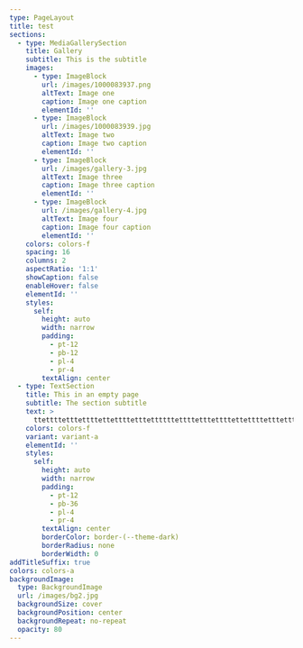 ```yaml
---
type: PageLayout
title: test
sections:
  - type: MediaGallerySection
    title: Gallery
    subtitle: This is the subtitle
    images:
      - type: ImageBlock
        url: /images/1000083937.png
        altText: Image one
        caption: Image one caption
        elementId: ''
      - type: ImageBlock
        url: /images/1000083939.jpg
        altText: Image two
        caption: Image two caption
        elementId: ''
      - type: ImageBlock
        url: /images/gallery-3.jpg
        altText: Image three
        caption: Image three caption
        elementId: ''
      - type: ImageBlock
        url: /images/gallery-4.jpg
        altText: Image four
        caption: Image four caption
        elementId: ''
    colors: colors-f
    spacing: 16
    columns: 2
    aspectRatio: '1:1'
    showCaption: false
    enableHover: false
    elementId: ''
    styles:
      self:
        height: auto
        width: narrow
        padding:
          - pt-12
          - pb-12
          - pl-4
          - pr-4
        textAlign: center
  - type: TextSection
    title: This in an empty page
    subtitle: The section subtitle
    text: >
      ttettttetttettttettettttetttettttttettttetttettttettettttetttettttttettttttettttetttettttettettttetttett
    colors: colors-f
    variant: variant-a
    elementId: ''
    styles:
      self:
        height: auto
        width: narrow
        padding:
          - pt-12
          - pb-36
          - pl-4
          - pr-4
        textAlign: center
        borderColor: border-(--theme-dark)
        borderRadius: none
        borderWidth: 0
addTitleSuffix: true
colors: colors-a
backgroundImage:
  type: BackgroundImage
  url: /images/bg2.jpg
  backgroundSize: cover
  backgroundPosition: center
  backgroundRepeat: no-repeat
  opacity: 80
---
```


